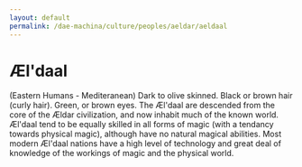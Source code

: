 ```yaml
---
layout: default
permalink: /dae-machina/culture/peoples/aeldar/aeldaal
---
```


# Æl'daal 

(Eastern Humans - Mediteranean)
Dark to olive skinned. Black or brown hair (curly hair). Green, or brown eyes.
The Æl'daal are descended from the core of the Ældar civilization, and
now inhabit much of the known world. Æl'daal tend to be equally skilled
in all forms of magic (with a tendancy towards physical magic), although have no natural magical abilities. Most
modern Æl'daal nations have a high level of technology and great deal
of knowledge of the workings of magic and the physical world. 

